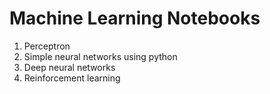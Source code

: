 # Machine Learning Notebooks

1. Perceptron
2. Simple neural networks using python
3. Deep neural networks
4. Reinforcement learning
